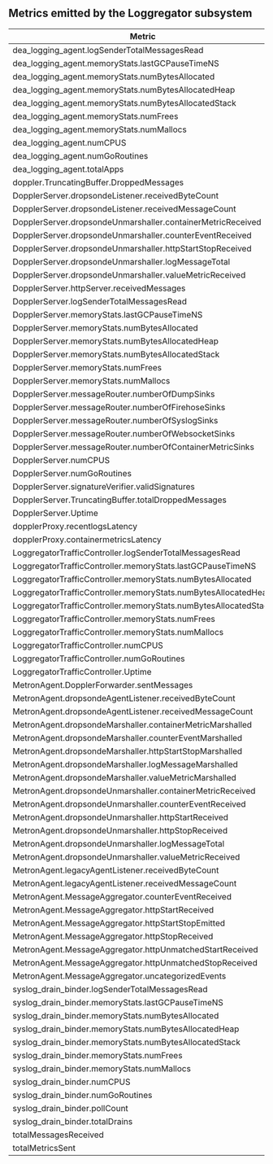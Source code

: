 ## Metrics emitted by the Loggregator subsystem

| Metric | Description |
|--------------------------------------------------------------|---------------------------------------------------------------|
| dea_logging_agent.logSenderTotalMessagesRead |  |
| dea_logging_agent.memoryStats.lastGCPauseTimeNS |  |
| dea_logging_agent.memoryStats.numBytesAllocated |  |
| dea_logging_agent.memoryStats.numBytesAllocatedHeap |  |
| dea_logging_agent.memoryStats.numBytesAllocatedStack |  |
| dea_logging_agent.memoryStats.numFrees |  |
| dea_logging_agent.memoryStats.numMallocs |  |
| dea_logging_agent.numCPUS |  |
| dea_logging_agent.numGoRoutines |  |
| dea_logging_agent.totalApps |  |
| doppler.TruncatingBuffer.DroppedMessages |  |
| DopplerServer.dropsondeListener.receivedByteCount |  |
| DopplerServer.dropsondeListener.receivedMessageCount |  |
| DopplerServer.dropsondeUnmarshaller.containerMetricReceived |  |
| DopplerServer.dropsondeUnmarshaller.counterEventReceived |  |
| DopplerServer.dropsondeUnmarshaller.httpStartStopReceived |  |
| DopplerServer.dropsondeUnmarshaller.logMessageTotal |  |
| DopplerServer.dropsondeUnmarshaller.valueMetricReceived |  |
| DopplerServer.httpServer.receivedMessages |  |
| DopplerServer.logSenderTotalMessagesRead |  |
| DopplerServer.memoryStats.lastGCPauseTimeNS |  |
| DopplerServer.memoryStats.numBytesAllocated |  |
| DopplerServer.memoryStats.numBytesAllocatedHeap |  |
| DopplerServer.memoryStats.numBytesAllocatedStack |  |
| DopplerServer.memoryStats.numFrees |  |
| DopplerServer.memoryStats.numMallocs |  |
| DopplerServer.messageRouter.numberOfDumpSinks |  |
| DopplerServer.messageRouter.numberOfFirehoseSinks |  |
| DopplerServer.messageRouter.numberOfSyslogSinks |  |
| DopplerServer.messageRouter.numberOfWebsocketSinks |  |
| DopplerServer.messageRouter.numberOfContainerMetricSinks | |
| DopplerServer.numCPUS |  |
| DopplerServer.numGoRoutines |  |
| DopplerServer.signatureVerifier.validSignatures |  |
| DopplerServer.TruncatingBuffer.totalDroppedMessages |  |
| DopplerServer.Uptime |  |
| dopplerProxy.recentlogsLatency |  |
| dopplerProxy.containermetricsLatency |  |
| LoggregatorTrafficController.logSenderTotalMessagesRead |  |
| LoggregatorTrafficController.memoryStats.lastGCPauseTimeNS |  |
| LoggregatorTrafficController.memoryStats.numBytesAllocated |  |
| LoggregatorTrafficController.memoryStats.numBytesAllocatedHeap |  |
| LoggregatorTrafficController.memoryStats.numBytesAllocatedStack |  |
| LoggregatorTrafficController.memoryStats.numFrees |  |
| LoggregatorTrafficController.memoryStats.numMallocs |  |
| LoggregatorTrafficController.numCPUS |  |
| LoggregatorTrafficController.numGoRoutines |  |
| LoggregatorTrafficController.Uptime |  |
| MetronAgent.DopplerForwarder.sentMessages |  |
| MetronAgent.dropsondeAgentListener.receivedByteCount |  |
| MetronAgent.dropsondeAgentListener.receivedMessageCount |  |
| MetronAgent.dropsondeMarshaller.containerMetricMarshalled |  |
| MetronAgent.dropsondeMarshaller.counterEventMarshalled |  |
| MetronAgent.dropsondeMarshaller.httpStartStopMarshalled |  |
| MetronAgent.dropsondeMarshaller.logMessageMarshalled |  |
| MetronAgent.dropsondeMarshaller.valueMetricMarshalled |  |
| MetronAgent.dropsondeUnmarshaller.containerMetricReceived |  |
| MetronAgent.dropsondeUnmarshaller.counterEventReceived |  |
| MetronAgent.dropsondeUnmarshaller.httpStartReceived |  |
| MetronAgent.dropsondeUnmarshaller.httpStopReceived |  |
| MetronAgent.dropsondeUnmarshaller.logMessageTotal |  |
| MetronAgent.dropsondeUnmarshaller.valueMetricReceived |  |
| MetronAgent.legacyAgentListener.receivedByteCount |  |
| MetronAgent.legacyAgentListener.receivedMessageCount |  |
| MetronAgent.MessageAggregator.counterEventReceived |  |
| MetronAgent.MessageAggregator.httpStartReceived |  |
| MetronAgent.MessageAggregator.httpStartStopEmitted |  |
| MetronAgent.MessageAggregator.httpStopReceived |  |
| MetronAgent.MessageAggregator.httpUnmatchedStartReceived |  |
| MetronAgent.MessageAggregator.httpUnmatchedStopReceived |  |
| MetronAgent.MessageAggregator.uncategorizedEvents |  |
| syslog_drain_binder.logSenderTotalMessagesRead |  |
| syslog_drain_binder.memoryStats.lastGCPauseTimeNS |  |
| syslog_drain_binder.memoryStats.numBytesAllocated |  |
| syslog_drain_binder.memoryStats.numBytesAllocatedHeap |  |
| syslog_drain_binder.memoryStats.numBytesAllocatedStack |  |
| syslog_drain_binder.memoryStats.numFrees |  |
| syslog_drain_binder.memoryStats.numMallocs |  |
| syslog_drain_binder.numCPUS |  |
| syslog_drain_binder.numGoRoutines |  |
| syslog_drain_binder.pollCount |  |
| syslog_drain_binder.totalDrains |  |
| totalMessagesReceived |  |
| totalMetricsSent |  |
